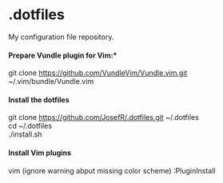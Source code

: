 # .dotfiles
My configuration file repository.

#### Prepare Vundle plugin for Vim:*
git clone https://github.com/VundleVim/Vundle.vim.git ~/.vim/bundle/Vundle.vim

#### Install the dotfiles
git clone https://github.com/JosefR/.dotfiles.git ~/.dotfiles  
cd ~/.dotfiles  
./install.sh  

#### Install Vim plugins
vim (ignore warning abput missing color scheme)
:PluginInstall

